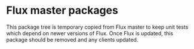 # Flux master packages

This package tree is temporary copied from Flux master to keep unit tests which depend on newer
versions of Flux. Once Flux is updated, this package should be removed and any clients updated. 